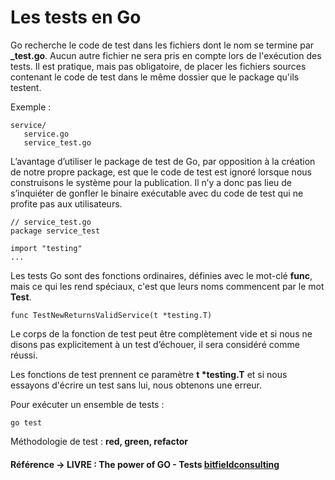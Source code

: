 # Les tests en Go

Go recherche le code de test dans les fichiers dont le nom se termine par **_test.go**. Aucun autre fichier ne sera pris en compte lors de l'exécution des tests. Il est pratique, mais pas obligatoire, de placer les fichiers sources contenant le code de test dans le même dossier que le package qu'ils testent.

Exemple :

```
service/
   service.go
   service_test.go
```

L’avantage d’utiliser le package de test de Go, par opposition à la création de notre propre package, est que le code de test est ignoré lorsque nous construisons le système pour la publication. Il n’y a donc pas lieu de s’inquiéter de gonfler le binaire exécutable avec du code de test qui ne profite pas aux utilisateurs.

```
// service_test.go
package service_test

import "testing"
...
```

Les tests Go sont des fonctions ordinaires, définies avec le mot-clé **func**, mais ce qui les rend spéciaux, c'est que leurs noms commencent par le mot **Test**.

```
func TestNewReturnsValidService(t *testing.T)
```

Le corps de la fonction de test peut être complètement vide et si nous ne disons pas explicitement à un test d’échouer, il sera considéré comme réussi.

Les fonctions de test prennent ce paramètre **t \*testing.T** et si nous essayons d'écrire un test sans lui, nous obtenons une erreur.

Pour exécuter un ensemble de tests :

```
go test
```

Méthodologie de test : **red, green, refactor**

#### Référence -> LIVRE : The power of GO - Tests [bitfieldconsulting](https://bitfieldconsulting.com/)